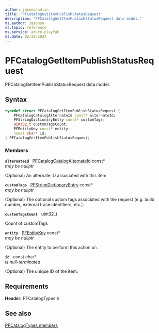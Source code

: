 ```yaml
---
author: jasonsandlin
title: "PFCatalogGetItemPublishStatusRequest"
description: "PFCatalogGetItemPublishStatusRequest data model."
ms.author: jasonsa
ms.topic: reference
ms.service: azure-playfab
ms.date: 02/22/2024
---
```


# PFCatalogGetItemPublishStatusRequest  

PFCatalogGetItemPublishStatusRequest data model.  

## Syntax  
  
```cpp
typedef struct PFCatalogGetItemPublishStatusRequest {  
    PFCatalogCatalogAlternateId const* alternateId;  
    PFStringDictionaryEntry const* customTags;  
    uint32_t customTagsCount;  
    PFEntityKey const* entity;  
    const char* id;  
} PFCatalogGetItemPublishStatusRequest;  
```
  
### Members  
  
**`alternateId`** &nbsp; [PFCatalogCatalogAlternateId](pfcatalogcatalogalternateid.md) const*  
*may be nullptr*  
  
(Optional) An alternate ID associated with this item.
  
**`customTags`** &nbsp; [PFStringDictionaryEntry](../../pftypes/structs/pfstringdictionaryentry.md) const*  
*may be nullptr*  
  
(Optional) The optional custom tags associated with the request (e.g. build number, external trace identifiers, etc.).
  
**`customTagsCount`** &nbsp; uint32_t  
  
Count of customTags
  
**`entity`** &nbsp; [PFEntityKey](../../pftypes/structs/pfentitykey-c.md) const*  
*may be nullptr*  
  
(Optional) The entity to perform this action on.
  
**`id`** &nbsp; const char*  
*is null-terminated*  
  
(Optional) The unique ID of the item.
  
  
## Requirements  
  
**Header:** PFCatalogTypes.h
  
## See also  
[PFCatalogTypes members](../pfcatalogtypes_members.md)  

  
  
